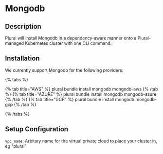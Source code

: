 
# Mongodb

## Description

Plural will install Mongodb in a dependency-aware manner onto a Plural-managed Kubernetes cluster with one CLI command.

## Installation

We currently support Mongodb for the following providers:

{% tabs %}

{% tab title="AWS" %}
plural bundle install mongodb mongodb-aws
{% /tab %}
{% tab title="AZURE" %}
plural bundle install mongodb mongodb-azure
{% /tab %}
{% tab title="GCP" %}
plural bundle install mongodb mongodb-gcp
{% /tab %}

{% /tabs %}

## Setup Configuration

`vpc_name`: Arbitary name for the virtual private cloud to place your cluster in, eg "plural"





